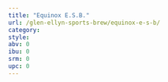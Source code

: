 ```yaml
---
title: "Equinox E.S.B."
url: /glen-ellyn-sports-brew/equinox-e-s-b/
category: 
style: 
abv: 0
ibu: 0
srm: 0
upc: 0
---
```


